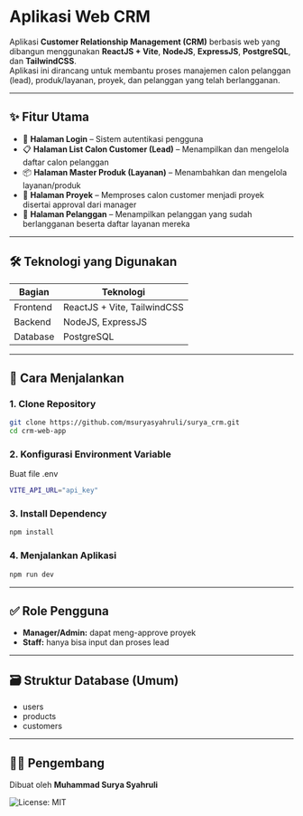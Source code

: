 # Aplikasi Web CRM

Aplikasi **Customer Relationship Management (CRM)** berbasis web yang dibangun menggunakan **ReactJS + Vite**, **NodeJS**, **ExpressJS**, **PostgreSQL**, dan **TailwindCSS**.  
Aplikasi ini dirancang untuk membantu proses manajemen calon pelanggan (lead), produk/layanan, proyek, dan pelanggan yang telah berlangganan.

---

## ✨ Fitur Utama

- 🔐 **Halaman Login** – Sistem autentikasi pengguna
- 📋 **Halaman List Calon Customer (Lead)** – Menampilkan dan mengelola daftar calon pelanggan
- 📦 **Halaman Master Produk (Layanan)** – Menambahkan dan mengelola layanan/produk
- 📁 **Halaman Proyek** – Memproses calon customer menjadi proyek disertai approval dari manager
- 👥 **Halaman Pelanggan** – Menampilkan pelanggan yang sudah berlangganan beserta daftar layanan mereka

---

## 🛠️ Teknologi yang Digunakan

| Bagian   | Teknologi                   |
| -------- | --------------------------- |
| Frontend | ReactJS + Vite, TailwindCSS |
| Backend  | NodeJS, ExpressJS           |
| Database | PostgreSQL                  |

---

## 🚀 Cara Menjalankan

### 1. Clone Repository

```bash
git clone https://github.com/msuryasyahruli/surya_crm.git
cd crm-web-app
```

### 2. Konfigurasi Environment Variable

Buat file .env

```bash
VITE_API_URL="api_key"
```

### 3. Install Dependency

```bash
npm install
```

### 4. Menjalankan Aplikasi

```bash
npm run dev
```

---

## ✅ Role Pengguna

- **Manager/Admin:** dapat meng-approve proyek
- **Staff:** hanya bisa input dan proses lead

---

## 🗃️ Struktur Database (Umum)

- users
- products
- customers

---

## 👨‍💻 Pengembang

Dibuat oleh **Muhammad Surya Syahruli**

![License: MIT](LESENCE)
